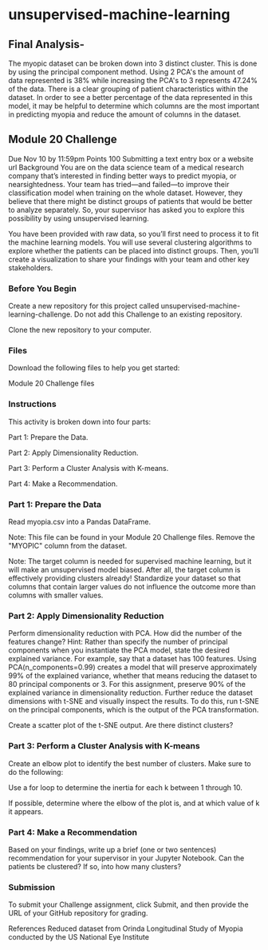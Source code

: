 # unsupervised-machine-learning

## Final Analysis- 

The myopic dataset can be broken down into 3 distinct cluster. This is done by using the principal component method. Using 2 PCA's the amount of data represented is 38% while increasing the PCA's to 3 represents 47.24% of the data. There is a clear grouping of patient characteristics within the dataset. In order to see a better percentage of the data represented in this model, it may be helpful to determine which columns are the most important in predicting myopia and reduce the amount of columns in the dataset. 


## Module 20 Challenge
Due Nov 10 by 11:59pm Points 100 Submitting a text entry box or a website url
Background
You are on the data science team of a medical research company that’s interested in finding better ways to predict myopia, or nearsightedness. Your team has tried—and failed—to improve their classification model when training on the whole dataset. However, they believe that there might be distinct groups of patients that would be better to analyze separately. So, your supervisor has asked you to explore this possibility by using unsupervised learning.

You have been provided with raw data, so you’ll first need to process it to fit the machine learning models. You will use several clustering algorithms to explore whether the patients can be placed into distinct groups. Then, you’ll create a visualization to share your findings with your team and other key stakeholders.

### Before You Begin
Create a new repository for this project called unsupervised-machine-learning-challenge. Do not add this Challenge to an existing repository.

Clone the new repository to your computer.

### Files
Download the following files to help you get started:

Module 20 Challenge files

### Instructions
This activity is broken down into four parts:

Part 1: Prepare the Data.

Part 2: Apply Dimensionality Reduction.

Part 3: Perform a Cluster Analysis with K-means.

Part 4: Make a Recommendation.

### Part 1: Prepare the Data
Read myopia.csv into a Pandas DataFrame.

Note: This file can be found in your Module 20 Challenge files.
Remove the "MYOPIC" column from the dataset.

Note: The target column is needed for supervised machine learning, but it will make an unsupervised model biased. After all, the target column is effectively providing clusters already!
Standardize your dataset so that columns that contain larger values do not influence the outcome more than columns with smaller values.

### Part 2: Apply Dimensionality Reduction
Perform dimensionality reduction with PCA. How did the number of the features change?
Hint: Rather than specify the number of principal components when you instantiate the PCA model, state the desired explained variance. For example, say that a dataset has 100 features. Using PCA(n_components=0.99) creates a model that will preserve approximately 99% of the explained variance, whether that means reducing the dataset to 80 principal components or 3. For this assignment, preserve 90% of the explained variance in dimensionality reduction.
Further reduce the dataset dimensions with t-SNE and visually inspect the results. To do this, run t-SNE on the principal components, which is the output of the PCA transformation.

Create a scatter plot of the t-SNE output. Are there distinct clusters?

### Part 3: Perform a Cluster Analysis with K-means
Create an elbow plot to identify the best number of clusters. Make sure to do the following:

Use a for loop to determine the inertia for each k between 1 through 10.

If possible, determine where the elbow of the plot is, and at which value of k it appears.

### Part 4: Make a Recommendation
Based on your findings, write up a brief (one or two sentences) recommendation for your supervisor in your Jupyter Notebook. Can the patients be clustered? If so, into how many clusters?

### Submission
To submit your Challenge assignment, click Submit, and then provide the URL of your GitHub repository for grading.


References
Reduced dataset from Orinda Longitudinal Study of Myopia conducted by the US National Eye Institute
